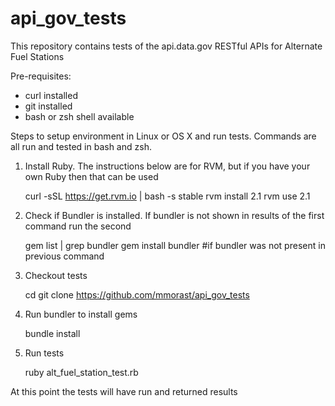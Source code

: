 # api_gov_tests

This repository contains tests of the api.data.gov RESTful APIs for Alternate Fuel Stations

Pre-requisites:
- curl installed
- git installed
- bash or zsh shell available

Steps to setup environment in Linux or OS X and run tests. Commands are all run and tested in bash and zsh.

1) Install Ruby. The instructions below are for RVM, but if you have your own Ruby then that can be used

    curl -sSL https://get.rvm.io | bash -s stable
    rvm install 2.1
    rvm use 2.1

2) Check if Bundler is installed. If bundler is not shown in results of the first command run the second

    gem list | grep bundler
    gem install bundler #if bundler was not present in previous command
    
3) Checkout tests

    cd <a directory of your choice to run these in>
    git clone https://github.com/mmorast/api_gov_tests
    
4) Run bundler to install gems
    
    bundle install
    
5) Run tests 

    ruby alt_fuel_station_test.rb
    
At this point the tests will have run and returned results
